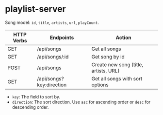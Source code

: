 # playlist-server

Song model: `id`, `title`, `artists`, `url`, `playCount`.

| HTTP Verbs | Endpoints                | Action                                |
| ---------- | ------------------------ | ------------------------------------- |
| GET        | /api/songs               | Get all songs                         |
| GET        | /api/songs/:id           | Get song by id                        |
| POST       | /api/songs               | Create new song (title, artists, URL) |
| GET        | /api/songs?key:direction | Get all songs with sort options       |

- `key`: The field to sort by.
- `direction`: The sort direction. Use `asc` for ascending order or `desc` for descending order.
